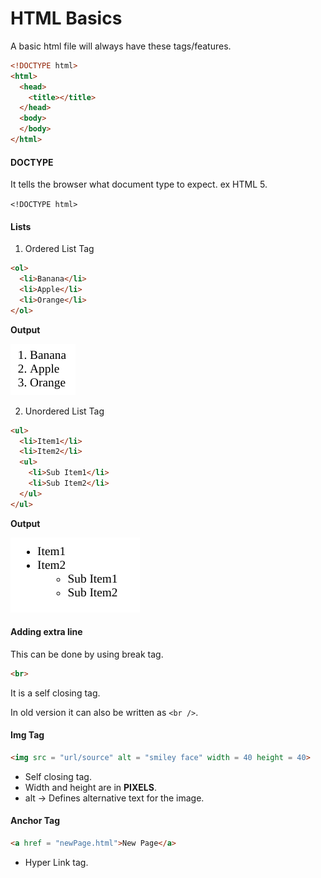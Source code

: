 # HTML Basics

A basic html file will always have these tags/features.
```html
<!DOCTYPE html>
<html>
  <head>
    <title></title>
  </head> 
  <body>
  </body>
</html>
```

#### DOCTYPE

It tells the browser what document type to expect.
ex HTML 5.

`<!DOCTYPE html>`

#### Lists
1. Ordered List Tag

```html
<ol>
  <li>Banana</li>
  <li>Apple</li>
  <li>Orange</li>
</ol>
```
**Output**

<p><img src = "img/img1.png"></p>

2. Unordered List Tag
```html
<ul>
  <li>Item1</li>
  <li>Item2</li>
  <ul>
    <li>Sub Item1</li>
    <li>Sub Item2</li>
  </ul>
</ul>
```
**Output**

<p><img src = "img/img2.png"></p>

#### Adding extra line
This can be done by using break tag.
```html
<br>
```
It is a self closing tag.

In old version it can also be written as `<br />`.

#### Img Tag

```html
<img src = "url/source" alt = "smiley face" width = 40 height = 40>
```
* Self closing tag.
* Width and height are in **PIXELS**.
* alt -> Defines alternative text for the image.

#### Anchor Tag

```html
<a href = "newPage.html">New Page</a>
```

* Hyper Link tag.